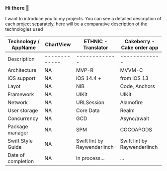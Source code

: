 ### Hi there 👋

I want to introduce you to my projects. You can see a detailed description of each project separately, here will be a comparative description of the technologies used

| Technology / AppName        | ChartView | ETHNIC - Translator        | Cakeberry - Cake order app     
| ---                         | ------------- | ------------- | ------------- |
| Description                         | ------------- | ------------- | ------------- |
|  Architecture               | NA | MVP-R         | MVVM-C        | 
|  iOS support                | NA |iOS 14.4 +   | from iOS 13   | 
|  Layot                      | NA | NIB           | Code, Anchors | 
|  Framework                  | NA | UIKit         | UIKit         | 
|  Network                    | NA | URLSession    | Alamofire     | 
|  User storage               | NA | Core Data | Realm     | 
|  Concurrency                | NA | GCD           | Async/await   | 
|  Package manager            | NA | SPM           | COCOAPODS     | 
|  Swift Style Guide          | NA | Swift lint by Raywenderlinch  | Swift lint by Raywenderlinch           | 
|  Date of completion         | NA |In process... | ...           | 
